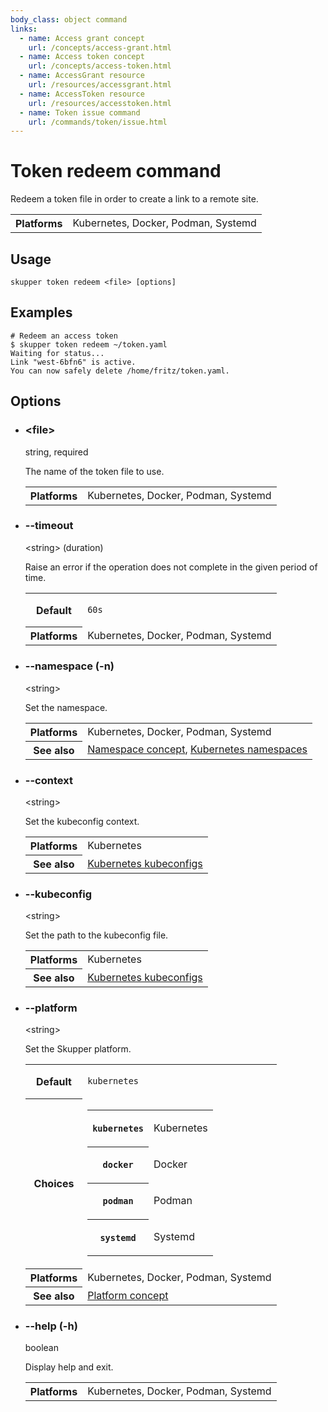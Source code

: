 ```yaml
---
body_class: object command
links:
  - name: Access grant concept
    url: /concepts/access-grant.html
  - name: Access token concept
    url: /concepts/access-token.html
  - name: AccessGrant resource
    url: /resources/accessgrant.html
  - name: AccessToken resource
    url: /resources/accesstoken.html
  - name: Token issue command
    url: /commands/token/issue.html
---
```


# Token redeem command

<section>

Redeem a token file in order to create a link to a remote
site.

<table class="fields"><tr><th>Platforms</th><td>Kubernetes, Docker, Podman, Systemd</td></table>

</section>

<section>

## Usage

~~~ shell
skupper token redeem <file> [options]
~~~

</section>

<section>

## Examples

~~~ console
# Redeem an access token
$ skupper token redeem ~/token.yaml
Waiting for status...
Link "west-6bfn6" is active.
You can now safely delete /home/fritz/token.yaml.
~~~

</section>

<section>

## Options

- <div class="attribute"><h3 id="option-file">&lt;file&gt;</h3><div>string, required</div></div>

  The name of the token file to use.

  <table class="fields"><tr><th>Platforms</th><td>Kubernetes, Docker, Podman, Systemd</td></table>

- <div class="attribute"><h3 id="option-timeout">--timeout</h3><div>&lt;string&gt; (duration)</div></div>

  Raise an error if the operation does not complete in the given
  period of time.

  <table class="fields"><tr><th>Default</th><td><p><code>60s</code></p>
  </td><tr><th>Platforms</th><td>Kubernetes, Docker, Podman, Systemd</td></table>

- <div class="attribute"><h3 id="option-namespace">--namespace (-n)</h3><div>&lt;string&gt;</div></div>

  Set the namespace.

  <table class="fields"><tr><th>Platforms</th><td>Kubernetes, Docker, Podman, Systemd</td><tr><th>See also</th><td><a href="/concepts/namespace.html">Namespace concept</a>, <a href="https://kubernetes.io/docs/concepts/overview/working-with-objects/namespaces/">Kubernetes namespaces</a></td></table>

- <div class="attribute"><h3 id="option-context">--context</h3><div>&lt;string&gt;</div></div>

  Set the kubeconfig context.

  <table class="fields"><tr><th>Platforms</th><td>Kubernetes</td><tr><th>See also</th><td><a href="https://kubernetes.io/docs/concepts/configuration/organize-cluster-access-kubeconfig/">Kubernetes kubeconfigs</a></td></table>

- <div class="attribute"><h3 id="option-kubeconfig">--kubeconfig</h3><div>&lt;string&gt;</div></div>

  Set the path to the kubeconfig file.

  <table class="fields"><tr><th>Platforms</th><td>Kubernetes</td><tr><th>See also</th><td><a href="https://kubernetes.io/docs/concepts/configuration/organize-cluster-access-kubeconfig/">Kubernetes kubeconfigs</a></td></table>

- <div class="attribute"><h3 id="option-platform">--platform</h3><div>&lt;string&gt;</div></div>

  Set the Skupper platform.

  <table class="fields"><tr><th>Default</th><td><p><code>kubernetes</code></p>
  </td><tr><th>Choices</th><td><table class="choices"><tr><th><code>kubernetes</code></th><td><p>Kubernetes</p>
  </td></tr><tr><th><code>docker</code></th><td><p>Docker</p>
  </td></tr><tr><th><code>podman</code></th><td><p>Podman</p>
  </td></tr><tr><th><code>systemd</code></th><td><p>Systemd</p>
  </td></tr></table></td><tr><th>Platforms</th><td>Kubernetes, Docker, Podman, Systemd</td><tr><th>See also</th><td><a href="/concepts/platform.html">Platform concept</a></td></table>

- <div class="attribute"><h3 id="option-help">--help (-h)</h3><div>boolean</div></div>

  Display help and exit.

  <table class="fields"><tr><th>Platforms</th><td>Kubernetes, Docker, Podman, Systemd</td></table>

</section>
